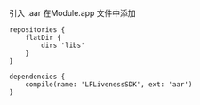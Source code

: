 引入 .aar
在Module.app 文件中添加
```
repositories {
    flatDir {
        dirs 'libs'
    }
}

dependencies {
    compile(name: 'LFLivenessSDK', ext: 'aar')
}
```